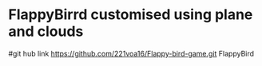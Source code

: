 # FlappyBirrd customised using plane and clouds 
#git hub link
https://github.com/221voa16/Flappy-bird-game.git
 FlappyBird

